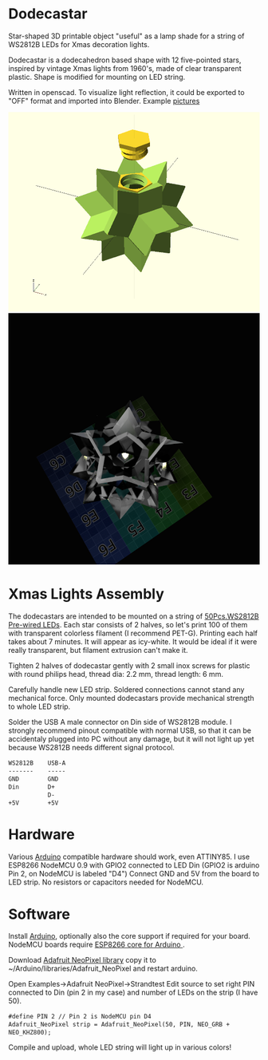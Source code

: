 # Dodecastar

Star-shaped 3D printable object "useful" as a lamp shade
for a string of WS2812B LEDs for Xmas decoration lights.

Dodecastar is a dodecahedron based shape with
12 five-pointed stars, inspired by vintage Xmas
lights from 1960's, made of clear transparent plastic. 
Shape is modified for mounting on LED string.

Written in openscad. To visualize light reflection, it 
could be exported to "OFF" format and imported into Blender.
Example [pictures](/pic/)

![pictures](/pic/dodecastar12.png)
![pictures](/pic/render11-dodecahedron-inside.png)

# Xmas Lights Assembly

The dodecastars are intended to be mounted on a string of
[50Pcs.WS2812B Pre-wired LEDs](http://www.ebay.com/itm/50Pcs-WS2812B-Pre-wired-LED-Pixel-Module-String-Light-Full-Color-5050-RGB-5V-TZ-/201965803082?hash=item2f0619964a:g:KbEAAOSwXeJYEGiZ).
Each star consists of 2 halves, so let's print 100 of them
with transparent colorless filament (I recommend PET-G).
Printing each half takes about 7 minutes. It will appear
as icy-white. It would be ideal if it were really
transparent, but filament extrusion can't make it.

Tighten 2 halves of dodecastar gently with 2 small inox screws for 
plastic with round philips head, thread dia: 2.2 mm, thread length: 6 mm.

Carefully handle new LED strip. Soldered connections cannot 
stand any mechanical force. Only mounted dodecastars provide
mechanical strength to whole LED strip.

Solder the USB A male connector on Din side of WS2812B module.
I strongly recommend pinout compatible with normal USB,
so that it can be accidentaly plugged into PC without
any damage, but it will not light up yet because WS2812B 
needs different signal protocol.

    WS2812B    USB-A
    -------    -----
    GND        GND
    Din        D+
               D-
    +5V        +5V

# Hardware

Various [Arduino](http://arduino.cc) compatible hardware 
should work, even ATTINY85.
I use ESP8266 NodeMCU 0.9 with GPIO2 connected to LED Din
(GPIO2 is arduino Pin 2, on NodeMCU is labeled "D4")
Connect GND and 5V from the board to LED strip.
No resistors or capacitors needed for NodeMCU.

# Software

Install [Arduino](http://arduino.cc), optionally
also the core support if required for your board. 
NodeMCU boards require 
[ESP8266 core for Arduino ](https://github.com/esp8266/Arduino).

Download
[Adafruit NeoPixel library](https://github.com/adafruit/Adafruit_NeoPixel)
copy it to ~/Arduino/libraries/Adafruit_NeoPixel
and restart arduino.

Open Examples->Adafruit NeoPixel->Strandtest
Edit source to set right PIN connected to Din 
(pin 2 in my case) and number of LEDs on the strip
(I have 50).

    #define PIN 2 // Pin 2 is NodeMCU pin D4
    Adafruit_NeoPixel strip = Adafruit_NeoPixel(50, PIN, NEO_GRB + NEO_KHZ800);

Compile and upload, whole LED string will light up in
various colors!
